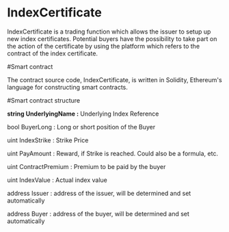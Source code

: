 # IndexCertificate

IndexCertificate is a trading function which allows the issuer to setup up new index certificates. Potential buyers have the possibility to take part on the action of the certificate by using the platform which refers to the contract of the index certificate. 

#Smart contract 

The contract source code, IndexCertificate, is written in Solidity, Ethereum's language for constructing smart contracts.

#Smart contract structure

**string UnderlyingName :** Underlying Index Reference 

bool BuyerLong :  Long or short position of the Buyer  

uint IndexStrike :  Strike Price  

uint PayAmount :  Reward, if Strike is reached. Could also be a formula, etc.  

uint ContractPremium :  Premium to be paid by the buyer  

uint IndexValue :  Actual index value   

address Issuer :  address of the issuer, will be  determined and set automatically 

address Buyer :  address of the buyer,  will be determined and set automatically 
